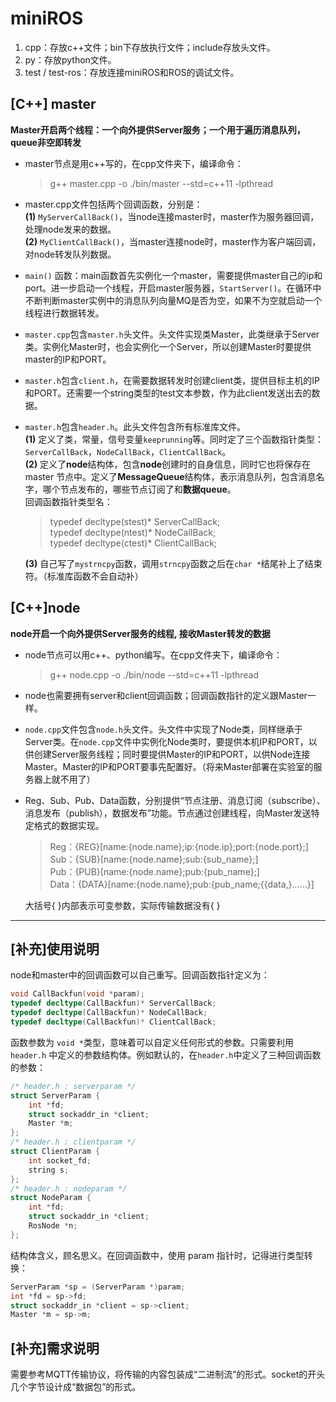 # miniROS
1. cpp：存放c++文件；bin下存放执行文件；include存放头文件。
2. py：存放python文件。
3. test / test-ros：存放连接miniROS和ROS的调试文件。

## [C++] master
**Master开启两个线程：一个向外提供Server服务；一个用于遍历消息队列，queue非空即转发**  

- master节点是用c++写的，在cpp文件夹下，编译命令：  
    >g++ master.cpp -o ./bin/master --std=c++11 -lpthread  

- master.cpp文件包括两个回调函数，分别是：  
**(1)** `MyServerCallBack()`，当node连接master时，master作为服务器回调，处理node发来的数据。  
**(2)** `MyClientCallBack()`，当master连接node时，master作为客户端回调，对node转发队列数据。  

- `main()` 函数：main函数首先实例化一个master，需要提供master自己的ip和port。进一步启动一个线程，开启master服务器，`StartServer()`。在循环中不断判断master实例中的消息队列向量MQ是否为空，如果不为空就启动一个线程进行数据转发。  

- `master.cpp`包含`master.h`头文件。头文件实现类Master，此类继承于Server类。实例化Master时，也会实例化一个Server，所以创建Master时要提供master的IP和PORT。  

- `master.h`包含`client.h`，在需要数据转发时创建client类，提供目标主机的IP和PORT。还需要一个string类型的test文本参数，作为此client发送出去的数据。  

- `master.h`包含`header.h`。此头文件包含所有标准库文件。  
**(1)** 定义了类，常量，信号变量`keeprunning`等。同时定了三个函数指针类型： `ServerCallBack`，`NodeCallBack`，`ClientCallBack`。  
**(2)** 定义了**node**结构体，包含**node**创建时的自身信息，同时它也将保存在 master 节点中。定义了**MessageQueue**结构体，表示消息队列，包含消息名字，哪个节点发布的，哪些节点订阅了和**数据queue**。  
回调函数指针类型名：  
    > typedef decltype(stest)* ServerCallBack;  
    typedef decltype(ntest)* NodeCallBack;  
    typedef decltype(ctest)* ClientCallBack; 

    **(3)** 自己写了`mystrncpy`函数，调用`strncpy`函数之后在`char *`结尾补上了结束符。（标准库函数不会自动补）  

## [C++]node
**node开启一个向外提供Server服务的线程, 接收Master转发的数据**
- node节点可以用c++、python编写。在cpp文件夹下，编译命令：  
    >g++ node.cpp -o ./bin/node --std=c++11 -lpthread  

- node也需要拥有server和client回调函数；回调函数指针的定义跟Master一样。  

- `node.cpp`文件包含`node.h`头文件。头文件中实现了Node类，同样继承于Server类。在`node.cpp`文件中实例化Node类时，要提供本机IP和PORT，以供创建Server服务线程；同时要提供Master的IP和PORT，以供Node连接Master。Master的IP和PORT要事先配置好。（将来Master部署在实验室的服务器上就不用了）  

- Reg、Sub、Pub、Data函数，分别提供“节点注册、消息订阅（subscribe）、消息发布（publish），数据发布”功能。节点通过创建线程，向Master发送特定格式的数据实现。  
    > Reg：{REG}[name:{node.name};ip:{node.ip};port:{node.port};]  
    Sub：{SUB}[name:{node.name};sub:{sub_name};]  
    Pub：{PUB}[name:{node.name};pub:{pub_name};]  
    Data：{DATA}[name:{node.name};pub:{pub_name;{{data,}......}]  
    
    大括号{ }内部表示可变参数，实际传输数据没有{ }  

---
## [补充]使用说明  
node和master中的回调函数可以自己重写。回调函数指针定义为：
```cpp
void CallBackfun(void *param);  
typedef decltype(CallBackfun)* ServerCallBack;  
typedef decltype(CallBackfun)* NodeCallBack;  
typedef decltype(CallBackfun)* ClientCallBack;  
```
函数参数为 `void *`类型，意味着可以自定义任何形式的参数。只需要利用 `header.h` 中定义的参数结构体。例如默认的，在`header.h`中定义了三种回调函数的参数：
```cpp
/* header.h : serverparam */
struct ServerParam {
    int *fd;
    struct sockaddr_in *client;
    Master *m;
};
/* header.h : clientparam */
struct ClientParam {
    int socket_fd;
    string s;
};
/* header.h : nodeparam */
struct NodeParam {
    int *fd;
    struct sockaddr_in *client;
    RosNode *n;
};
```
结构体含义，顾名思义。在回调函数中，使用 param 指针时，记得进行类型转换：
```cpp
ServerParam *sp = (ServerParam *)param;
int *fd = sp->fd;
struct sockaddr_in *client = sp->client;
Master *m = sp->m;
```

## [补充]需求说明  
需要参考MQTT传输协议，将传输的内容包装成“二进制流”的形式。socket的开头几个字节设计成“数据包”的形式。  
